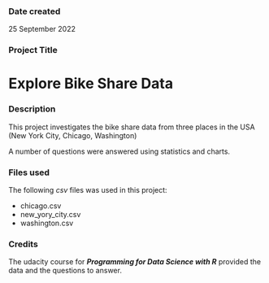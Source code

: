 ### Date created
25 September 2022

### Project Title
# Explore Bike Share Data

### Description
This project investigates the bike share data from three places in the USA (New York City, Chicago, Washington)

A number of questions were answered using statistics and charts.

### Files used
The following *csv* files was used in this project:
- chicago.csv
- new_yory_city.csv
- washington.csv

### Credits
The udacity course for ***Programming for Data Science with R*** provided the data and the questions to answer.

